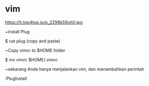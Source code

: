 # vim

https://h.top4top.io/p_2298k59uh0.jpg

~install Plug

$ cat plug (copy and paste)

~Copy vimrc to $HOME folder

$ mv vimrc $HOME/.vimrc

~sekarang Anda hanya menjalankan vim, dan menambahkan perintah

:PlugInstall

